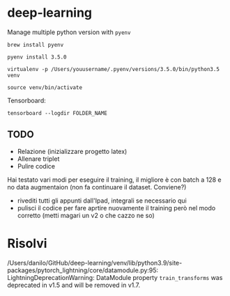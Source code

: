 # deep-learning

Manage multiple python version with `pyenv`

`brew install pyenv`

`pyenv install 3.5.0`

`virtualenv -p /Users/youusername/.pyenv/versions/3.5.0/bin/python3.5 venv`

`source venv/bin/activate`

Tensorboard:

`tensorboard --logdir FOLDER_NAME`

## TODO
- Relazione (inizializzare progetto latex)
- Allenare triplet
- Pulire codice

Hai testato vari modi per eseguire il training, il migliore è con batch a 128 e no data augmentaion (non fa continuare il dataset. Conviene?)
- rivediti tutti gli appunti dall'Ipad, integrali se necessario qui
- pulisci il codice per fare aprtire nuovamente il training però nel modo corretto (metti magari un v2 o che cazzo ne so)


# Risolvi

/Users/danilo/GitHub/deep-learning/venv/lib/python3.9/site-packages/pytorch_lightning/core/datamodule.py:95: LightningDeprecationWarning: DataModule property `train_transforms` was deprecated in v1.5 and will be removed in v1.7.


